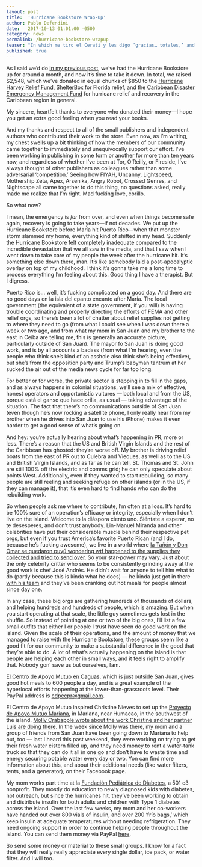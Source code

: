 ```yaml
---
layout: post
title:  'Hurricane Bookstore Wrap-Up'
author: Pablo Defendini
date:   2017-10-13 01:01:00 -0500
category: news
permalink: /hurricane-bookstore-wrapup
teaser: "In which me tiro el Cerati y les digo ‘gracias… totales,’ and talk about where to send money to Puerto Rico."
published: true
---
```


As I said we’d do [in my previous post](https://firesidefiction.com/hurricane-bookstore), we’ve had the Hurricane Bookstore up for around a month, and now it’s time to take it down. In total, we raised $2,548, which we’ve donated in equal chunks of $850 to the [Hurricane Harvey Relief Fund](https://ghcf.org/hurricane-relief/), [ShelterBox](https://www.shelterboxusa.org/) for Florida relief, and the [Caribbean Disaster Emergency Management Fund](http://www.cdema.org/) for hurricane relief and recovery in the Caribbean region In general.

My sincere, heartfelt thanks to everyone who donated their money—I hope you get an extra good feeling when you read your books.

And my thanks and respect to all of the small publishers and independent authors who contributed their work to the store. Even now, as I’m writing, my chest swells up a bit thinking of how the members of our community came together to immediately and unequivocally support our effort. I’ve been working in publishing in some form or another for more than ten years now, and regardless of whether I’ve been at Tor, O’Reilly, or Fireside, I’ve always thought of other publishers as colleagues rather than some adversarial ‘competition.’ Seeing how FIYAH, Uncanny, Lightspeed, Mothership Zeta, Apex, Arsenika, Angry Robot, Crossed Genres, and Nightscape  all came together to do this thing, no questions asked, really made me realize that I’m right. Mad fucking love, corillo.

So what now?

I mean, the emergency is _far_ from over, and even when things become safe again, recovery is going to take years—if not decades. We put up the Hurricane Bookstore before María hit Puerto Rico—when that monster storm slammed my home, everything kind of shifted in my head. Suddenly the Hurricane Bookstore felt completely inadequate compared to the incredible devastation that we all saw in the media, and that I saw when I went down to take care of my people the week after the hurricane hit. It’s something else down there, man. It’s like somebody laid a post-apocalyptic overlay on top of my childhood. I think it’s gonna take me a long time to process everything I’m feeling about this. Good thing I have a therapist. But I digress.

Puerto Rico is… well, it’s fucking complicated on a good day. And there are no good days en la isla del epanto encanto after María. The local government (the equivalent of a state government, if you will) is having trouble coordinating and properly directing the efforts of FEMA and other relief orgs, so there’s been a lot of chatter about relief supplies not getting to where they need to go (from what I could see when I was down there a week or two ago, and from what my mom in San Juan and my brother to the east in Ceiba are telling me, this is generally an accurate picture, particularly outside of San Juan). The mayor fo San Juan is doing good work, and is by all accounts a badass (from what I’m hearing, even the people who think she’s kind of an asshole also think she’s being effective), but she’s from the opposition party and Trump’s babyman tantrum at her sucked the air out of the media news cycle for far too long.

For better or for worse, the private sector is stepping in to fill in the gaps, and as always happens in colonial situations, we’ll see a mix of effective, honest operators and opportunistic vultures — both local and from the US, porque está el ganso que hace orilla, as usual — taking advantage of the situation. The fact that there’s no communications outside of San Juan (even though he’s now rocking a satellite phone, I only really hear from my brother when he drives into San Juan to use his iPhone) makes it even harder to get a good sense of what’s going on.

And hey: you’re actually hearing about what’s happening in PR, more or less. There’s a reason that the US and British Virgin Islands and the rest of the Caribbean has ghosted: they’re worse off. My brother is driving relief boats from the east of PR out to Culebra and Vieques, as well as to the US and British Virgin Islands, and as far as he can tell, St. Thomas and St. John are still 100% off the electric and comms grid; he can only speculate about points West. Additionally, even if they wanted to start rebuilding, so many people are still reeling and seeking refuge on other islands (or in the US, if they can manage it), that it’s even hard to find hands who can do the rebuilding work.

So when people ask me where to contribute, I’m often at a loss. It’s hard to be 100% sure of an operation’s efficacy or integrity, especially when I don’t live on the island. Welcome to la diáspora ciento uno. Siéntate a esperar, no te desesperes, and don’t trust anybody. Lin-Manuel Miranda and other celebrities have put their considerable muscle behind their respective pet orgs, but even if you trust America’s favorite Puerto Rican (and I do, because he’s fucking awesome), we live in a world where [la Tañón y Don Omar se quedaron puyú wondering wtf happened to the supplies they collected and tried to send over](http://www.primerahora.com/noticias/puerto-rico/nota/enloscoordinadordevueloschrterconayudadedonomaryolgatan-1251025/). So your star-power may vary. Just about the only celebrity critter who seems to be consistently grinding away at the good work is chef José Andrés. He didn’t wait for anyone to tell him what to do (partly because this is kinda what he does) —  he kinda just got in there [with his team](https://www.worldcentralkitchen.org/donate) and they’ve been cranking out hot meals for people almost since day one.

In any case, these big orgs are gathering hundreds of thousands of dollars, and helping hundreds and hundreds of people, which is amazing. But when you start operating at that scale, the little guy sometimes gets lost in the shuffle.  So instead of pointing at one or two of the big ones, I’ll list a few small outfits that either I or people I trust have seen do good work on the island. Given the scale of their operations, and the amount of money that we managed to raise with the Hurricane Bookstore, these groups seem like a good fit for our community to make a substantial difference in the good that they’re able to do. A lot of what’s actually happening on the island is that people are helping each other in small ways, and it feels right to amplify that. Nobody gon’ save us but ourselves, fam.

[El Centro de Apoyo Mutuo en Caguas](https://www.facebook.com/Centro-de-Apoyo-Mutuo-2033558466880656/), which is just outside San Juan, gives good hot meals to 600 people a day, and is a great example of the hyperlocal efforts happening at the lower-than-grassroots level. Their PayPal address is cdpecpr@gmail.com.

El Centro de Apoyo Mutuo inspired Christine Nieves to set up the [Proyecto de Apoyo Mutuo Mariana](https://www.facebook.com/PAMHumacao/), in Mariana, near Humacao, in the southwest of the island. [Molly Crabapple wrote about the work Christine and her partner Luis are doing there](https://www.buzzfeed.com/mollycrabapple/how-one-small-town-in-puerto-rico-found-food-and-community?utm_term=.xhzbavvGmA#.hhJ2DddbZ3). In the week since Molly was there, my mom and a group of friends from San Juan have been going down to Mariana to help out, too — last I heard this past weekend, they were working on trying to get their fresh water cistern filled up, and they need money to rent a water-tank truck so that they can do it all in one go and don’t have to waste time and energy securing potable water every day or two. Yon can find more information about this, and about their additional needs (like water filters, tents, and a generator), on their Facebook page.

My mom works part time at la [Fundación Pediátrica de Diabetes](http://www.fundacionpediatricadiabetes.org), a 501 c3 nonprofit. They mostly do education to newly diagnosed kids with diabetes, not outreach, but since the hurricanes hit, they’ve been working to obtain and distribute insulin for both adults and children with Type 1 diabetes across the island. Over the last few weeks, my mom and her co-workers have handed out over 800 vials of insulin, and over 200 ‘frío bags,’ which keep insulin at adequate temperatures without needing refrigeration. They need ongoing support in order to continue helping people throughout the island. You can send them money via PayPal [here]([https://www.paypal.com/donate/?token=LmbqSWRYjCU-Uj9UBEyq554EekVKtPvCOYx5UnqBu-PRJTO1xq2YimCAgV_MCqopqs4kpW&country.x=US&locale.x=US).

So send some money or material to these small groups. I know for a fact that they will really really appreciate every single dollar, ice pack, or water filter. And I will too.
